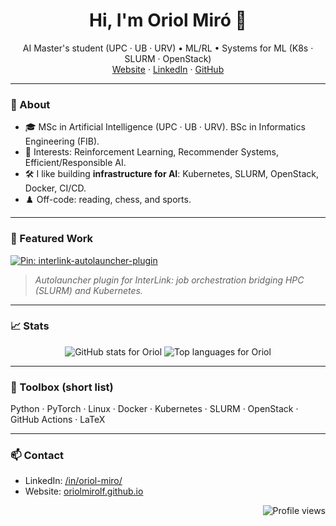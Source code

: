 <!-- Profile README for github.com/oriolmirolf -->

<h1 align="center">Hi, I'm Oriol Miró 👋</h1>
<p align="center">
  AI Master's student (UPC · UB · URV) • ML/RL • Systems for ML (K8s · SLURM · OpenStack)
  <br/>
  <a href="https://oriolmirolf.github.io">Website</a> ·
  <a href="https://www.linkedin.com/in/oriol-miro/">LinkedIn</a> ·
  <a href="https://github.com/oriolmirolf">GitHub</a>
</p>

---

### 🔎 About
- 🎓 MSc in Artificial Intelligence (UPC · UB · URV). BSc in Informatics Engineering (FIB).
- 🧠 Interests: Reinforcement Learning, Recommender Systems, Efficient/Responsible AI.
- 🛠️ I like building **infrastructure for AI**: Kubernetes, SLURM, OpenStack, Docker, CI/CD.
- ♟️ Off-code: reading, chess, and sports.

---

### 🔬 Featured Work
<a href="https://github.com/oriolmirolf/interlink-autolauncher-plugin">
  <img src="https://github-readme-stats-oriol.vercel.app/api/pin/?username=oriolmirolf&repo=interlink-autolauncher-plugin&v=3" alt="Pin: interlink-autolauncher-plugin"/>
</a>

> *Autolauncher plugin for InterLink: job orchestration bridging HPC (SLURM) and Kubernetes.*

<!-- Add more pins by duplicating the block above and changing repo=... -->

---

### 📈 Stats
<p align="center">
  <img
    src="https://github-readme-stats-oriol.vercel.app/api?username=oriolmirolf&show_icons=true&theme=radical&include_all_commits=true&count_private=true&rank_icon=percentile&cache_seconds=1800&v=4"
    alt="GitHub stats for Oriol"
  />
  <img
    src="https://github-readme-stats-oriol.vercel.app/api/top-langs/?username=oriolmirolf&layout=compact&theme=radical&hide=html&count_private=true&cache_seconds=1800&v=4"
    alt="Top languages for Oriol"
  />
</p>

---

### 🧰 Toolbox (short list)
Python · PyTorch · Linux · Docker · Kubernetes · SLURM · OpenStack · GitHub Actions · LaTeX

---

### 📫 Contact
- LinkedIn: <a href="https://www.linkedin.com/in/oriol-miro/">/in/oriol-miro/</a>
- Website: <a href="https://oriolmirolf.github.io">oriolmirolf.github.io</a>

<!-- Optional visitor badge -->
<p align="right">
  <img src="https://komarev.com/ghpvc/?username=oriolmirolf&color=blueviolet" alt="Profile views"/>
</p>
